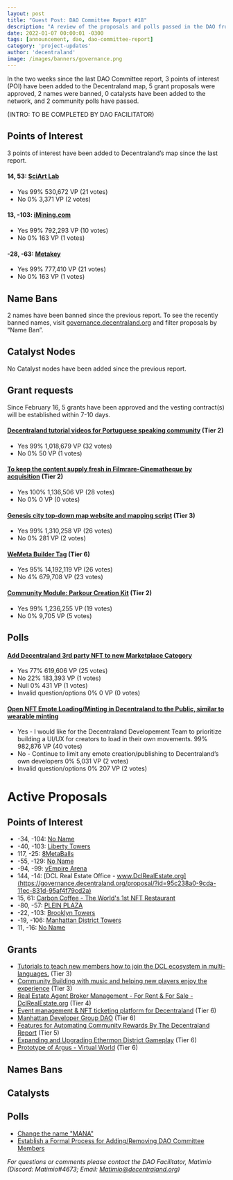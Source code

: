 ```yaml
---
layout: post
title: "Guest Post: DAO Committee Report #18"
description: "A review of the proposals and polls passed in the DAO from February 16 through February 28".
date: 2022-01-07 00:00:01 -0300
tags: [announcement, dao, dao-committee-report]
category: 'project-updates'
author: 'decentraland'
image: /images/banners/governance.png
---
```


In the two weeks since the last DAO Committee report, 3 points of interest (POI) have been added to the Decentraland map, 5 grant proposals were approved, 2 names were banned, 0 catalysts have been added to the network, and 2 community polls have passed.

(INTRO: TO BE COMPLETED BY DAO FACILITATOR)


## Points of Interest
3 points of interest have been added to Decentraland’s map since the last report.


#### 14, 53: [SciArt Lab](https://governance.decentraland.org/proposal/?id=0140c150-933a-11ec-831d-95af4f79cd2a)

* Yes 99% 530,672 VP (21 votes)
* No 0% 3,371 VP (2 votes)


#### 13, -103: [iMining.com ](https://governance.decentraland.org/proposal/?id=7e105d90-8add-11ec-b2d8-691324a163a7)

* Yes 99% 792,293 VP (10 votes)
* No 0% 163 VP (1 votes)


#### -28, -63: [Metakey](https://governance.decentraland.org/proposal/?id=50dcbf30-8ac4-11ec-b2d8-691324a163a7)

* Yes 99% 777,410 VP (21 votes)
* No 0% 163 VP (1 votes)


## Name Bans

2 names have been banned since the previous report. To see the recently banned names, visit [governance.decentraland.org](https://governance.decentraland.org/) and filter proposals by “Name Ban”.

## Catalyst Nodes
No Catalyst nodes have been added since the previous report.


## Grant requests
Since February 16, 5 grants have been approved and the vesting contract(s) will be established within 7-10 days.


#### [Decentraland tutorial videos for Portuguese speaking community](https://governance.decentraland.org/proposal/?id=38c72150-9286-11ec-831d-95af4f79cd2a) (Tier 2)

* Yes 99% 1,018,679 VP (32 votes)
* No 0% 50 VP (1 votes)


#### [To keep the content supply fresh in Filmrare-Cinematheque by acquisition](https://governance.decentraland.org/proposal/?id=20fa0450-9067-11ec-831d-95af4f79cd2a) (Tier 2)

* Yes 100% 1,136,506 VP (28 votes)
* No 0% 0 VP (0 votes)


#### [Genesis city top-down map website and mapping script](https://governance.decentraland.org/proposal/?id=b8219300-900f-11ec-9794-c9ea21a9ed8f) (Tier 3)

* Yes 99% 1,310,258 VP (26 votes)
* No 0% 281 VP (2 votes)


#### [WeMeta Builder Tag](https://governance.decentraland.org/proposal/?id=5c5d12f0-8dea-11ec-9794-c9ea21a9ed8f) (Tier 6)

* Yes 95% 14,192,119 VP (26 votes)
* No 4% 679,708 VP (23 votes)


#### [Community Module: Parkour Creation Kit](https://governance.decentraland.org/proposal/?id=5701b9c0-8d25-11ec-b2d8-691324a163a7) (Tier 2)

* Yes 99% 1,236,255 VP (19 votes)
* No 0% 9,705 VP (5 votes)


## Polls

#### [Add Decentraland 3rd party NFT to new Marketplace Category](https://governance.decentraland.org/proposal/?id=09fbd2a0-9383-11ec-831d-95af4f79cd2a)

* Yes 77% 619,606 VP (25 votes)
* No 22% 183,393 VP (1 votes)
* Null 0% 431 VP (1 votes)
* Invalid question/options 0% 0 VP (0 votes)


#### [Open NFT Emote Loading/Minting in Decentraland to the Public, similar to wearable minting](https://governance.decentraland.org/proposal/?id=6862f830-9051-11ec-831d-95af4f79cd2a)

* Yes - I would like for the Decentraland Developement Team to prioritize building a UI/UX for creators to load in their own movements.  99% 982,876 VP (40 votes)
* No - Continue to limit any emote creation/publishing to Decentraland’s own developers 0% 5,031 VP (2 votes)
* Invalid question/options 0% 207 VP (2 votes)



# Active Proposals

## Points of Interest

* -34, -104: [No Name](https://governance.decentraland.org/proposal/?id=c2f3bef0-9ec6-11ec-831d-95af4f79cd2a)
* -40, -103: [Liberty Towers](https://governance.decentraland.org/proposal/?id=c07a5920-9e87-11ec-831d-95af4f79cd2a)
* 117, -25: [8MetaBalls](https://governance.decentraland.org/proposal/?id=19b7d120-9d34-11ec-831d-95af4f79cd2a)
* -55, -129: [No Name](https://governance.decentraland.org/proposal/?id=c0fb1210-9ceb-11ec-831d-95af4f79cd2a)
* -94, -99: [vEmpire Arena](https://governance.decentraland.org/proposal/?id=9fcdc4c0-9ce1-11ec-831d-95af4f79cd2a)
* 144, -14: [DCL Real Estate Office - www.DclRealEstate.org](https://governance.decentraland.org/proposal/?id=95c238a0-9cda-11ec-831d-95af4f79cd2a)
* 15, 61: [Carbon Coffee - The World&#39;s 1st NFT Restaurant](https://governance.decentraland.org/proposal/?id=ddf365c0-9bd8-11ec-831d-95af4f79cd2a)
* -80, -57: [PLEIN PLAZA](https://governance.decentraland.org/proposal/?id=ad5ede30-9b74-11ec-831d-95af4f79cd2a)
* -22, -103: [Brooklyn Towers](https://governance.decentraland.org/proposal/?id=43b40c70-9b43-11ec-831d-95af4f79cd2a)
* -19, -106: [Manhattan District Towers](https://governance.decentraland.org/proposal/?id=4726afe0-9b41-11ec-831d-95af4f79cd2a)
* 11, -16: [No Name](https://governance.decentraland.org/proposal/?id=a49a9c30-9aca-11ec-831d-95af4f79cd2a)

## Grants

* [Tutorials to teach new members how to join the DCL ecosystem in multi-languages.](https://governance.decentraland.org/proposal/?id=7a9be590-9e8c-11ec-831d-95af4f79cd2a) (Tier 3)
* [Community Building with music and helping new players enjoy the experience](https://governance.decentraland.org/proposal/?id=ea5c3560-9ce8-11ec-831d-95af4f79cd2a) (Tier 3)
* [Real Estate Agent Broker Management - For Rent &amp; For Sale - DclRealEstate.org](https://governance.decentraland.org/proposal/?id=658069b0-9cde-11ec-831d-95af4f79cd2a) (Tier 4)
* [Event management &amp; NFT ticketing platform for Decentraland](https://governance.decentraland.org/proposal/?id=eade8bd0-9bd7-11ec-831d-95af4f79cd2a) (Tier 6)
* [Manhattan Developer Group DAO](https://governance.decentraland.org/proposal/?id=68a0f4a0-9b5f-11ec-831d-95af4f79cd2a) (Tier 6)
* [Features for Automating Community Rewards By The Decentraland Report](https://governance.decentraland.org/proposal/?id=71499ee0-99c5-11ec-831d-95af4f79cd2a) (Tier 5)
* [Expanding and Upgrading Ethermon District Gameplay](https://governance.decentraland.org/proposal/?id=e122d240-95ce-11ec-831d-95af4f79cd2a) (Tier 6)
* [Prototype of Argus - Virtual World](https://governance.decentraland.org/proposal/?id=4ad3a8d0-958f-11ec-831d-95af4f79cd2a) (Tier 6)

## Names Bans


## Catalysts


## Polls

* [Change the name &#34;MANA&#34;](https://governance.decentraland.org/proposal/?id=d9586630-9e0f-11ec-831d-95af4f79cd2a)
* [Establish a Formal Process for Adding/Removing DAO Committee Members](https://governance.decentraland.org/proposal/?id=782bbe80-9adf-11ec-831d-95af4f79cd2a)


*For questions or comments please contact the DAO Facilitator, Matimio (Discord: Matimio#4673; Email: [Matimio@decentraland.org](mailto:Matimio@decentraland.org))*